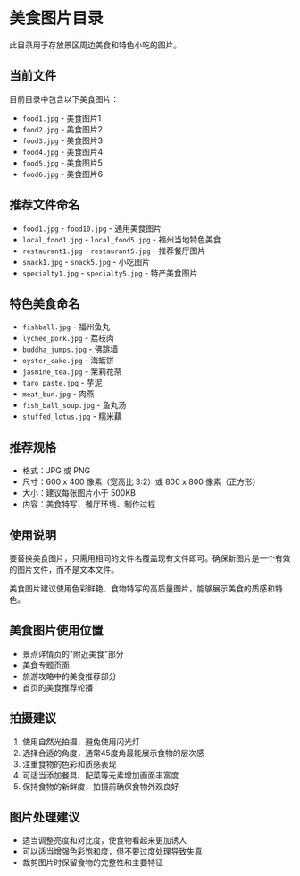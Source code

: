 # 美食图片目录

此目录用于存放景区周边美食和特色小吃的图片。

## 当前文件

目前目录中包含以下美食图片：
- `food1.jpg` - 美食图片1
- `food2.jpg` - 美食图片2
- `food3.jpg` - 美食图片3
- `food4.jpg` - 美食图片4
- `food5.jpg` - 美食图片5
- `food6.jpg` - 美食图片6

## 推荐文件命名

- `food1.jpg` - `food10.jpg` - 通用美食图片
- `local_food1.jpg` - `local_food5.jpg` - 福州当地特色美食
- `restaurant1.jpg` - `restaurant5.jpg` - 推荐餐厅图片
- `snack1.jpg` - `snack5.jpg` - 小吃图片
- `specialty1.jpg` - `specialty5.jpg` - 特产美食图片

## 特色美食命名

- `fishball.jpg` - 福州鱼丸
- `lychee_pork.jpg` - 荔枝肉
- `buddha_jumps.jpg` - 佛跳墙
- `oyster_cake.jpg` - 海蛎饼
- `jasmine_tea.jpg` - 茉莉花茶
- `taro_paste.jpg` - 芋泥
- `meat_bun.jpg` - 肉燕
- `fish_ball_soup.jpg` - 鱼丸汤
- `stuffed_lotus.jpg` - 糯米藕

## 推荐规格

- 格式：JPG 或 PNG
- 尺寸：600 x 400 像素（宽高比 3:2）或 800 x 800 像素（正方形）
- 大小：建议每张图片小于 500KB
- 内容：美食特写、餐厅环境、制作过程

## 使用说明

要替换美食图片，只需用相同的文件名覆盖现有文件即可。确保新图片是一个有效的图片文件，而不是文本文件。

美食图片建议使用色彩鲜艳、食物特写的高质量图片，能够展示美食的质感和特色。

## 美食图片使用位置

- 景点详情页的"附近美食"部分
- 美食专题页面
- 旅游攻略中的美食推荐部分
- 首页的美食推荐轮播

## 拍摄建议

1. 使用自然光拍摄，避免使用闪光灯
2. 选择合适的角度，通常45度角最能展示食物的层次感
3. 注重食物的色彩和质感表现
4. 可适当添加餐具、配菜等元素增加画面丰富度
5. 保持食物的新鲜度，拍摄前确保食物外观良好

## 图片处理建议

- 适当调整亮度和对比度，使食物看起来更加诱人
- 可以适当增强色彩饱和度，但不要过度处理导致失真
- 裁剪图片时保留食物的完整性和主要特征 